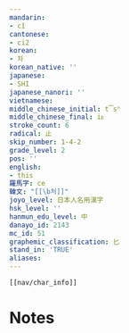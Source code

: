 ```yaml
---
mandarin:
- cǐ
cantonese:
- ci2
korean:
- 차
korean_native: ''
japanese:
- SHI
japanese_nanori: ''
vietnamese:
middle_chinese_initial: t͡sʰ
middle_chinese_final: iᴇ
stroke_count: 6
radical: 止
skip_number: 1-4-2
grade_level: 2
pos: ''
english:
- this
羅馬字: ce
韓文: "[[\b처]]"
joyo_level: 日本人名用漢字
hsk_level: ''
hanmun_edu_level: 中
danayo_id: 2143
mc_id: 51
graphemic_classification: 匕
stand_in: 'TRUE'
aliases:
---
```

```meta-bind-embed
[[nav/char_info]]
```

# Notes
